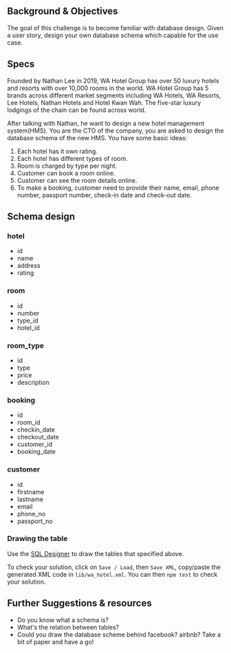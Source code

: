 ## Background & Objectives
The goal of this challenge is to become familiar with database design.
Given a user story, design your own database schema which capable for the use case.

## Specs
Founded by Nathan Lee in 2019, WA Hotel Group has over 50 luxury hotels and resorts with over 10,000 rooms in the world. WA Hotel Group has 5 brands across different market segments including WA Hotels, WA Resorts, Lee Hotels, Nathan Hotels and Hotel Kwan Wah. The five-star luxury lodgings of the chain can be found across world.

After talking with Nathan, he want to design a new hotel management system(HMS). You are the CTO of the company, you are asked to design the database schema of the new HMS. You have some basic ideas:
1. Each hotel has it own rating.
2. Each hotel has different types of room.
2. Room is charged by type per night.
4. Customer can book a room online.
4. Customer can see the room details online.
5. To make a booking, customer need to provide their name, email, phone number, passport number, check-in date and check-out date.

## Schema design

### hotel
- id
- name
- address
- rating

### room
- id
- number
- type_id
- hotel_id

### room_type
- id
- type
- price
- description

### booking
- id
- room_id
- checkin_date
- checkout_date
- customer_id
- booking_date

### customer
- id
- firstname
- lastname
- email
- phone_no
- passport_no


### Drawing the table
Use the [SQL Designer](https://ondras.zarovi.cz/sql/demo/) to draw the tables that specified above.

To check your solution, click on `Save / Load`, then `Save XML`, copy/paste the generated XML code in `lib/wa_hotel.xml`. You can then `npm test` to check your solution.



## Further Suggestions & resources
- Do you know what a schema is?
- What's the relation between tables?
- Could you draw the database scheme behind facebook? airbnb? Take a bit of paper and have a go!